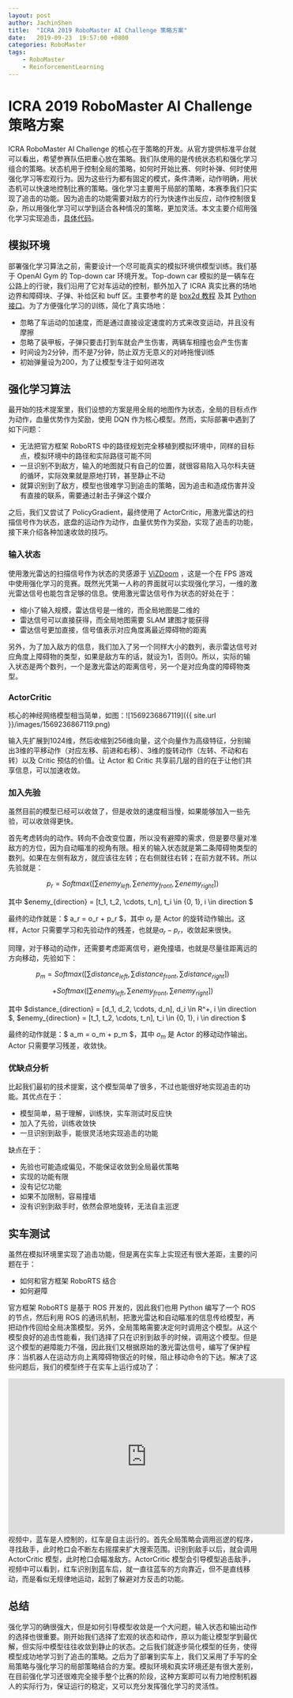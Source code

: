 ```yaml
---
layout: post
author: JachinShen
title:  "ICRA 2019 RoboMaster AI Challenge 策略方案"
date:   2019-09-23  19:57:00 +0800
categories: RoboMaster
tags: 
    - RoboMaster
    - ReinforcementLearning
---
```

# ICRA 2019 RoboMaster AI Challenge 策略方案

ICRA RoboMaster AI Challenge 的核心在于策略的开发。从官方提供标准平台就可以看出，希望参赛队伍把重心放在策略。我们队使用的是传统状态机和强化学习组合的策略。状态机用于控制全局的策略，如何时开始比赛、何时补弹、何时使用强化学习等宏观行为。因为这些行为都有固定的模式，条件清晰，动作明确，用状态机可以快速地控制比赛的策略。强化学习主要用于局部的策略，本赛季我们只实现了追击的功能。因为追击的功能需要对敌方的行为快速作出反应，动作控制很复杂，所以用强化学习可以学到适合各种情况的策略，更加灵活。本文主要介绍用强化学习实现追击，[具体代码](https://github.com/JachinShen/supreme-invention)。

## 模拟环境

部署强化学习算法之前，需要设计一个尽可能真实的模拟环境供模型训练。我们基于 OpenAI Gym 的 Top-down car 环境开发。Top-down car 模拟的是一辆车在公路上的行驶，我们沿用了它对车运动的控制，额外加入了 ICRA 真实比赛的场地边界和障碍块、子弹、补给区和 buff 区。主要参考的是 [box2d 教程](http://www.iforce2d.net/b2dtut/introduction) 及其 [Python 接口](https://github.com/pybox2d/pybox2d/wiki/manual)。为了方便强化学习的训练，简化了真实场地：

- 忽略了车运动的加速度，而是通过直接设定速度的方式来改变运动，并且没有摩擦
- 忽略了装甲板，子弹只要击打到车就会产生伤害，两辆车相撞也会产生伤害
- 时间设为2分钟，而不是7分钟，防止双方无意义的对峙拖慢训练
- 初始弹量设为200，为了让模型专注于如何进攻

## 强化学习算法

最开始的技术提案里，我们设想的方案是用全局的地图作为状态，全局的目标点作为动作，血量优势作为奖励，使用 DQN 作为核心模型。然而，实际部署中遇到了如下问题：

- 无法把官方框架 RoboRTS 中的路径规划完全移植到模拟环境中，同样的目标点，模拟环境中的路径和实际路径可能不同
- 一旦识别不到敌方，输入的地图就只有自己的位置，就很容易陷入马尔科夫链的循环，实际效果就是原地打转，甚至静止不动
- 就算识别到了敌方，模型也很难学习到追击的策略，因为追击和造成伤害并没有直接的联系，需要通过射击子弹这个媒介

之后，我们又尝试了 PolicyGradient，最终使用了 ActorCritic，用激光雷达的扫描信号作为状态，底盘的运动作为动作，血量优势作为奖励，实现了追击的功能，接下来介绍各种加速收敛的技巧。

### 输入状态

使用激光雷达的扫描信号作为状态的灵感源于 [ViZDoom](http://vizdoom.cs.put.edu.pl/) ，这是一个在 FPS 游戏中使用强化学习的竞赛。既然光凭第一人称的界面就可以实现强化学习，一维的激光雷达信号也能包含足够的信息。使用激光雷达信号作为状态的好处在于：

- 缩小了输入规模，雷达信号是一维的，而全局地图是二维的
- 雷达信号可以直接获得，而全局地图需要 SLAM 建图才能获得
- 雷达信号更加直接，信号值表示对应角度离最近障碍物的距离

另外，为了加入敌方的信息，我们加入了另一个同样大小的数列，表示雷达信号对应角度上障碍物的类型，如果是敌方车的话，就设为1，否则0。所以，实际的输入状态是两个数列，一个是激光雷达的距离信号，另一个是对应角度的障碍物类型。

### ActorCritic

核心的神经网络模型相当简单，如图：![1569236867119]({{ site.url }}/images/1569236867119.png)

输入先扩展到1024维，然后收缩到256维向量，这个向量作为高级特征，分别输出3维的平移动作（对应左移、前进和右移）、3维的旋转动作（左转、不动和右转）以及 Critic 预估的价值。让 Actor 和 Critic 共享前几层的目的在于让他们共享信息，可以加速收敛。

### 加入先验

虽然目前的模型已经可以收敛了，但是收敛的速度相当慢，如果能够加入一些先验，可以收敛得更快。

首先考虑转向的动作。转向不会改变位置，所以没有避障的需求，但是要尽量对准敌方的方位，因为自动瞄准的视角有限。相关的输入状态就是第二条障碍物类型的数列。如果在左侧有敌方，就应该往左转；在右侧就往右转；在前方就不转。所以先验就是：

$$ p_r = Softmax([\sum enemy_{left}, \sum enemy_{front}, \sum enemy_{right}]) $$

其中 $enemy_{direction} = [t_1, t_2, \cdots, t_n], t_i \in \{0, 1\}, i \in direction $

最终的动作就是：$ a_r = o_r + p_r $，其中 $o_r$ 是 Actor 的旋转动作输出。这样，Actor 只需要学习和先验动作的残差，也就是$a_r - p_r$，收敛起来很快。

同理，对于移动的动作，还需要考虑距离信号，避免撞墙，也就是尽量往距离远的方向移动，先验如下：

$$  p_m = Softmax([\sum distance_{left}, \sum distance_{front}, \sum distance_{right}]) $$

$$ +  Softmax([\sum enemy_{left}, \sum enemy_{front}, \sum enemy_{right}])  $$

其中 $distance_{direction} = [d_1, d_2, \cdots, d_n], d_i \in R^+, i \in direction $,  $enemy_{direction} = [t_1, t_2, \cdots, t_n], t_i \in \{0, 1\}, i \in direction $

最终的动作就是：$ a_m = o_m + p_m $，其中 $o_m$ 是 Actor 的移动动作输出。Actor 只需要学习残差，收敛快。

### 优缺点分析

比起我们最初的技术提案，这个模型简单了很多，不过也能很好地实现追击的功能。其优点在于：

- 模型简单，易于理解，训练快，实车测试时反应快
- 加入了先验，训练收敛快
- 一旦识别到敌手，能很灵活地实现追击的功能

缺点在于：

- 先验也可能造成偏见，不能保证收敛到全局最优策略
- 实现的功能有限
- 没有记忆功能
- 如果不加限制，容易撞墙
- 没有识别到敌手时，依然会原地旋转，无法自主巡逻

## 实车测试

虽然在模拟环境里实现了追击功能，但是离在实车上实现还有很大差距，主要的问题在于：

- 如何和官方框架 RoboRTS 结合
- 如何避障

官方框架 RoboRTS 是基于 ROS 开发的，因此我们也用 Python 编写了一个 ROS 的节点，然后利用 ROS 的通讯机制，把激光雷达和自动瞄准的信息传给模型，再把动作传回给全局决策模型。另外，全局策略需要决定何时调用这个模型。从这个模型良好的追击性能看，我们选择了只在识别到敌手的时候，调用这个模型。但是这个模型的避障能力不强，因此我们又根据原始的激光雷达信号，编写了保护程序：当机器人在运动方向上离障碍物很近的时候，阻止移动命令的下达。解决了这些问题后，我们的模型终于在实车上运行成功了：

<iframe width="560" height="315" src="https://www.youtube.com/embed/pTiAzl6hWXM" frameborder="0" allow="accelerometer; autoplay; encrypted-media; gyroscope; picture-in-picture" allowfullscreen></iframe>
视频中，蓝车是人控制的，红车是自主运行的。首先全局策略会调用巡逻的程序，寻找敌手，此时枪口会不断左右摇摆来扩大搜索范围。识别到敌手以后，就会调用 ActorCritic 模型，此时枪口会瞄准敌方。ActorCritic 模型会引导模型追击敌手，视频中可以看到，红车识别到蓝车后，就一直往蓝车的方向靠近，但不是直线移动，而是看似无规律地运动，起到了躲避对方反击的功能。

## 总结

强化学习的确很强大，但是如何引导模型收敛是一个大问题，输入状态和输出动作的选择也很重要。刚开始我们选择了宏观的状态和动作，原以为能让模型学到最优解，但实际中模型往往收敛到静止的状态。之后我们就逐步简化模型的任务，使得模型成功地学习到了追击的策略。之后为了部署到实车上，我们又采用了手写的全局策略与强化学习的局部策略结合的方案。模拟环境和真实环境还是有很大差别，在目前强化学习还很难完全接手整个比赛的阶段，这种方案即可以有力地控制机器人的实际行为，保证运行的稳定，又可以充分发挥强化学习的灵活性。